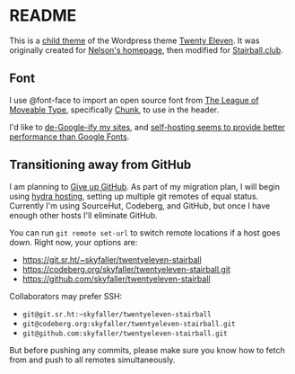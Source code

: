 # README
This is a [child theme](https://developer.wordpress.org/themes/advanced-topics/child-themes/) of the Wordpress theme [Twenty Eleven](https://wordpress.com/theme/twentyeleven). It was originally created for [Nelson's homepage](https://www.skyfaller.space), then modified for [Stairball.club](https://www.stairball.club/). 

## Font
I use @font-face to import an open source font from [The League of Moveable Type](https://www.theleagueofmoveabletype.com/), specifically [Chunk](https://www.theleagueofmoveabletype.com/chunk), to use in the header.

I'd like to [de-Google-ify my sites](https://markosaric.com/degoogleify/), and [self-hosting seems to provide better performance than Google Fonts](https://www.tunetheweb.com/blog/should-you-self-host-google-fonts/).

## Transitioning away from GitHub
I am planning to [Give up GitHub](https://sfconservancy.org/GiveUpGitHub/). As part of my migration plan, I will begin using [hydra hosting](https://seirdy.one/posts/2020/11/18/git-workflow-1/), setting up multiple git remotes of equal status. Currently I'm using SourceHut, Codeberg, and GitHub, but once I have enough other hosts I'll eliminate GitHub.

You can run `git remote set-url` to switch remote locations if a host goes down. Right now, your options are:

- https://git.sr.ht/~skyfaller/twentyeleven-stairball
- https://codeberg.org/skyfaller/twentyeleven-stairball.git
- https://github.com/skyfaller/twentyeleven-stairball

Collaborators may prefer SSH:

- `git@git.sr.ht:~skyfaller/twentyeleven-stairball`
- `git@codeberg.org:skyfaller/twentyeleven-stairball.git`
- `git@github.com:skyfaller/twentyeleven-stairball.git`

But before pushing any commits, please make sure you know how to fetch from and push to all remotes simultaneously.
